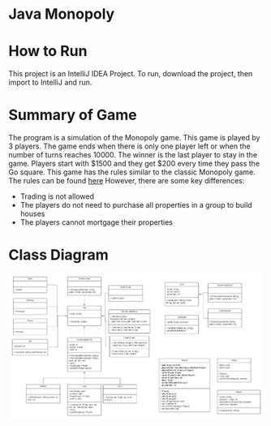 # Java Monopoly
# How to Run
This project is an IntelliJ IDEA Project. To run, download the project, then import to IntelliJ and run.
# Summary of Game
The program is a simulation of the Monopoly game. This game is played by 3 players. The game ends when there is only one player left or when the number of turns reaches 10000. 
The winner is the last player to stay in the game. Players start with $1500 and they get $200 every time they pass the Go square. 
This game has the rules similar to the classic Monopoly game. The rules can be found [here](https://www.hasbro.com/common/instruct/00009.pdf)
However, there are some key differences:
- Trading is not allowed
- The players do not need to purchase all properties in a group to build houses
- The players cannot mortgage their properties

# Class Diagram
![Class Diagram](ClassDiagram.png)
